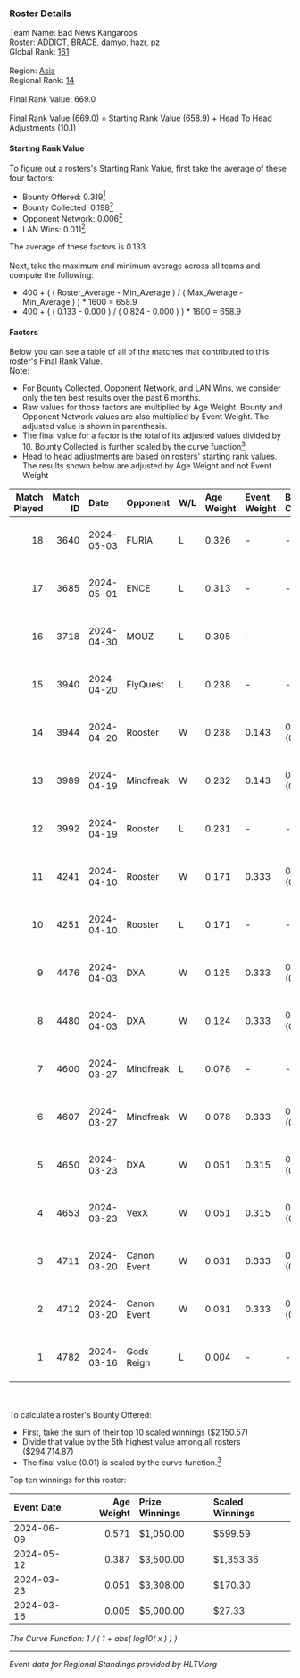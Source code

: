 ### Roster Details<br />
Team Name: Bad News Kangaroos<br />
Roster: ADDICT, BRACE, damyo, hazr, pz<br />
Global Rank: [161](../../standings_global_2024_09_11.md)<br />
<br />
Region: [Asia]( ../../standings_asia_2024_09_11.md)<br />
Regional Rank: [14]( ../../standings_asia_2024_09_11.md)<br />
<br />
Final Rank Value:  669.0<br />
<br />
Final Rank Value (669.0) = Starting Rank Value (658.9) + Head To Head Adjustments (10.1)<br />

#### Starting Rank Value<br />
To figure out a rosters's Starting Rank Value, first take the average of these four factors:<br />
- Bounty Offered: 0.319[<sup>1</sup>](#table2)
- Bounty Collected: 0.198[<sup>2</sup>](#table1)
- Opponent Network: 0.006[<sup>2</sup>](#table1)
- LAN Wins: 0.011[<sup>2</sup>](#table1)

The average of these factors is 0.133<br />
<br />
Next, take the maximum and minimum average across all teams and compute the following:<br />
- 400 + ( ( Roster_Average - Min_Average ) / ( Max_Average - Min_Average ) ) * 1600 = 658.9
- 400 + ( ( 0.133 - 0.000 ) / ( 0.824 - 0.000 ) ) * 1600 = 658.9


#### Factors<br />
Below you can see a table of all of the matches that contributed to this roster's Final Rank Value.<br />
Note:<br />

- For Bounty Collected, Opponent Network, and LAN Wins, we consider only the ten best results over the past 6 months.
- Raw values for those factors are multiplied by Age Weight. Bounty and Opponent Network values are also multiplied by Event Weight. The adjusted value is shown in parenthesis.
- The final value for a factor is the total of its adjusted values divided by 10. Bounty Collected is further scaled by the curve function[<sup>3</sup>](#curveFunction)
- Head to head adjustments are based on rosters' starting rank values. The results shown below are adjusted by Age Weight and not Event Weight
<span id="table1"></span><br />


| Match Played | Match ID | Date       | Opponent    | W/L | Age Weight | Event Weight | Bounty Collected | Opponent Network | LAN Wins  | H2H Adj. | Roster                              |
| -: | -: | :- | :- | :- | :- | :- | :- | :- | :- | -: | :- |
|           18 |     3640 | 2024-05-03 | FURIA       | L   | 0.326      | -            | -                | -                | -         |    -0.04 | ADDICT, BRACE, damyo, hazr, pz      |
|           17 |     3685 | 2024-05-01 | ENCE        | L   | 0.313      | -            | -                | -                | -         |    -0.46 | ADDICT, BRACE, damyo, hazr, pz      |
|           16 |     3718 | 2024-04-30 | MOUZ        | L   | 0.305      | -            | -                | -                | -         |    -0.01 | ADDICT, BRACE, damyo, hazr, pz      |
|           15 |     3940 | 2024-04-20 | FlyQuest    | L   | 0.238      | -            | -                | -                | -         |    -0.91 | ADDICT, BRACE, damyo, hazr, pz      |
|           14 |     3944 | 2024-04-20 | Rooster     | W   | 0.238      | 0.143        | 0.007 (0.000)    | 0.332 (0.011)    | 0 (0.000) |     4.45 | ADDICT, BRACE, damyo, hazr, pz      |
|           13 |     3989 | 2024-04-19 | Mindfreak   | W   | 0.232      | 0.143        | 0.003 (0.000)    | 0.220 (0.007)    | 0 (0.000) |     3.79 | ADDICT, BRACE, damyo, hazr, pz      |
|           12 |     3992 | 2024-04-19 | Rooster     | L   | 0.231      | -            | -                | -                | -         |    -2.95 | ADDICT, BRACE, damyo, hazr, pz      |
|           11 |     4241 | 2024-04-10 | Rooster     | W   | 0.171      | 0.333        | 0.007 (0.000)    | 0.332 (0.019)    | 0 (0.000) |     3.21 | ADDICT, BRACE, damyo, hazr, pz      |
|           10 |     4251 | 2024-04-10 | Rooster     | L   | 0.171      | -            | -                | -                | -         |    -2.21 | ADDICT, BRACE, damyo, hazr, pz      |
|            9 |     4476 | 2024-04-03 | DXA         | W   | 0.125      | 0.333        | 0.001 (0.000)    | 0.211 (0.009)    | 0 (0.000) |     1.86 | ADDICT, BRACE, damyo, hazr, pz      |
|            8 |     4480 | 2024-04-03 | DXA         | W   | 0.124      | 0.333        | 0.001 (0.000)    | 0.211 (0.009)    | 0 (0.000) |     1.88 | ADDICT, BRACE, damyo, hazr, pz      |
|            7 |     4600 | 2024-03-27 | Mindfreak   | L   | 0.078      | -            | -                | -                | -         |    -1.36 | ADDICT, BRACE, damyo, hazr, pz      |
|            6 |     4607 | 2024-03-27 | Mindfreak   | W   | 0.078      | 0.333        | 0.003 (0.000)    | 0.014 (0.000)    | 0 (0.000) |     1.11 | ADDICT, BRACE, damyo, hazr, pz      |
|            5 |     4650 | 2024-03-23 | DXA         | W   | 0.051      | 0.315        | 0.001 (0.000)    | 0.211 (0.003)    | 1 (0.051) |     0.78 | ADDICT, BRACE, damyo, hazr, pz      |
|            4 |     4653 | 2024-03-23 | VexX        | W   | 0.051      | 0.315        | 0.000 (0.000)    | 0.000 (0.000)    | 1 (0.051) |     0.46 | ADDICT, BRACE, damyo, hazr, pz      |
|            3 |     4711 | 2024-03-20 | Canon Event | W   | 0.031      | 0.333        | 0.000 (0.000)    | 0.000 (0.000)    | 0 (0.000) |     0.29 | ADDICT, BRACE, damyo, hazr, pz      |
|            2 |     4712 | 2024-03-20 | Canon Event | W   | 0.031      | 0.333        | 0.000 (0.000)    | 0.000 (0.000)    | 0 (0.000) |     0.29 | ADDICT, BRACE, damyo, hazr, pz      |
|            1 |     4782 | 2024-03-16 | Gods Reign  | L   | 0.004      | -            | -                | -                | -         |    -0.06 | ADDICT, BRACE, hazr, pz, yourwombat |

<br />
<span id="table2"></span><br />
To calculate a roster's Bounty Offered:<br />

- First, take the sum of their top 10 scaled winnings ($2,150.57)
- Divide that value by the 5th highest value among all rosters ($294,714.87)
- The final value (0.01) is scaled by the curve function.[<sup>3</sup>](#curveFunction)

Top ten winnings for this roster:<br />

| Event Date | Age Weight | Prize Winnings | Scaled Winnings |
| :- | -: | :- | :- |
| 2024-06-09 |      0.571 | $1,050.00      | $599.59         |
| 2024-05-12 |      0.387 | $3,500.00      | $1,353.36       |
| 2024-03-23 |      0.051 | $3,308.00      | $170.30         |
| 2024-03-16 |      0.005 | $5,000.00      | $27.33          |


<span id="curveFunction"></span>_The Curve Function: 1 / ( 1 + abs( log10( x ) ) )_<br />

---
_Event data for Regional Standings provided by HLTV.org_<br />
